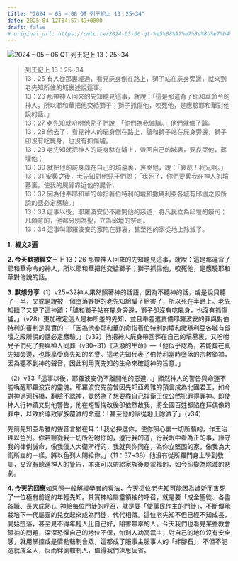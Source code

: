 ```yaml
---
title: "2024 – 05 – 06 QT 列王紀上 13：25~34"
date: 2025-04-12T04:57:49+0800
draft: false
# original_url: https://cmtc.tw/2024-05-06-qt-%e5%88%97%e7%8e%8b%e7%b4%80%e4%b8%8a-13%ef%bc%9a2534
---
```


![2024 – 05 – 06 QT 列王紀上 13：25\~34](/images/qt.jpg  "2024 – 05 – 06 QT 列王紀上 13：25\~34")

> 列王紀上 13：25\~34  
> 13：25 有人從那裏經過，看見屍身倒在路上，獅子站在屍身旁邊，就來到老先知所住的城裏述說這事。  
> 13：26 那帶神人回來的先知聽見這事，就說：「這是那違背了耶和華命令的神人，所以耶和華把他交給獅子；獅子抓傷他，咬死他，是應驗耶和華對他說的話。」  
> 13：27 老先知就吩咐他兒子們說：「你們為我備驢。」他們就備了驢。  
> 13：28 他去了，看見神人的屍身倒在路上，驢和獅子站在屍身旁邊，獅子卻沒有吃屍身，也沒有抓傷驢。  
> 13：29 老先知就把神人的屍身馱在驢上，帶回自己的城裏，要哀哭他，葬埋他；  
> 13：30 就把他的屍身葬在自己的墳墓裏，哀哭他，說：「哀哉！我兄啊。」  
> 13：31 安葬之後，老先知對他兒子們說：「我死了，你們要葬我在神人的墳墓裏，使我的屍骨靠近他的屍骨，  
> 13：32 因為他奉耶和華的命指著伯特利的壇和撒瑪利亞各城有邱壇之殿所說的話必定應驗。」  
> 13：33 這事以後，耶羅波安仍不離開他的惡道，將凡民立為邱壇的祭司；凡願意的，他都分別為聖，立為邱壇的祭司。  
> 13：34 這事叫耶羅波安的家陷在罪裏，甚至他的家從地上除滅了。

**1.  經文3遍**

**2. 今天默想經文**王上 13：26 那帶神人回來的先知聽見這事，就說：這是那違背了耶和華命令的神人，所以耶和華把他交給獅子；獅子抓傷他，咬死他，是應驗耶和華對他說的話。

**3. 默想分享**（1）v25\~32神人果然照著神的話語，因為不聽神的話，或是說只聽了一半，又或是說被一個墮落嫉妒的老先知給騙了給害了，所以死在半路上。老先知聽了又見了這神蹟：「驢和獅子站在屍身旁邊，獅子卻沒有吃屍身，也沒有抓傷驢。」（v28）更加確定這人是神所差的先知，並且奉差遣責備耶羅波安的罪與對伯特利的審判是真實的—「因為他奉耶和華的命指著伯特利的壇和撒瑪利亞各城有邱壇之殿所說的話必定應驗。」（v32）他把神人屍身帶回葬在自己的墳墓裏，又吩咐兒子們死了要與神人同葬（v30\~31）《活潑的生命》—「他似乎認為，若能葬在真先知旁邊，也能享受真先知的名譽。這老先知代表了伯特利當時墮落的宗教領袖，因為聽不到神的聲音，因此利用真先知的生命來確認神的旨意。」

（2）v33「這事以後，耶羅波安仍不離開他的惡道…」顯然神人的警告與命運不能喚醒耶羅波安的靈魂。耶羅波安先前曾因先知亞希雅的預言成為北國君王，如今對神過河拆橋，翻臉不認神，竟然為了想要靠自己捍衛王位公然犯罪得罪神。即使神人行神蹟又對他警告，他在短暫悔改後卻依然故我，將全國百姓都陷在拜偶像的罪中，以致於導致家族覆滅的命運：「甚至他的家從地上除滅了」（v34）

先前先知亞希雅的聲音言猶在耳：「我必揀選你，使你照心裏一切所願的，作王治理以色列。你若聽從我一切所吩咐你的，遵行我的道，行我眼中看為正的事，謹守我的律例誡命，像我僕人大衛所行的，我就與你同在，為你立堅固的家，像我為大衛所立的一樣，將以色列人賜給你。」（11：37\~38）他沒有從所羅門身上學到教訓，又沒有聽進神人的警告，本來可以帶給家族後裔蒙福的，如今卻變為除滅的悲劇。

**4. 今天的回應**如果照一般解經學者的看法，今天這位老先知可能因為嫉妒而害死了一位極有前途的年輕先知。其實神給屬靈領袖的呼召，就是要「成全聖徒、各盡各職、長大成熟」。神給每位門徒的呼召，就是要「使萬民作主的門徒」，不斷傳承栽培下一代屬靈的兒女起來成為門徒，代代相傳。這位老先知不但已經不知成長，開始墮落，甚至見不得年輕人比自己好，陷害無辜的人。今天我們也看見某些教會領袖的問題，深深恐懼自己的地位不保，怕別人功高震主，對自己的地位沒有安全感，就用掌控或是情勒轄制會眾，這都成了服事主服事人的「絆腳石」，不但不能造就成全人，反而絆倒轄制人，值得我們深思反省。